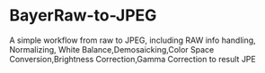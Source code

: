 # BayerRaw-to-JPEG
A simple workflow from raw to JPEG, including RAW info handling, Normalizing, White Balance,Demosaicking,Color Space Conversion,Brightness Correction,Gamma Correction to result JPE
